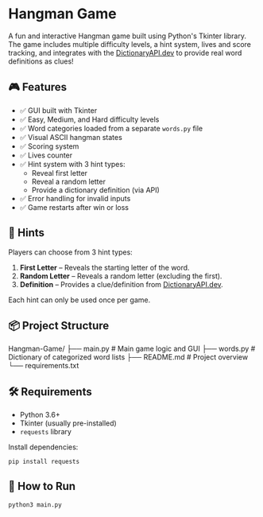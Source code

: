 # Hangman Game

A fun and interactive Hangman game built using Python's Tkinter library. The game includes multiple difficulty levels, a hint system, lives and score tracking, and integrates with the [DictionaryAPI.dev](https://dictionaryapi.dev/) to provide real word definitions as clues!

## 🎮 Features

- ✅ GUI built with Tkinter
- ✅ Easy, Medium, and Hard difficulty levels
- ✅ Word categories loaded from a separate `words.py` file
- ✅ Visual ASCII hangman states
- ✅ Scoring system
- ✅ Lives counter
- ✅ Hint system with 3 hint types:
  - Reveal first letter
  - Reveal a random letter
  - Provide a dictionary definition (via API)
- ✅ Error handling for invalid inputs
- ✅ Game restarts after win or loss

## 🧠 Hints

Players can choose from 3 hint types:
1. **First Letter** – Reveals the starting letter of the word.
2. **Random Letter** – Reveals a random letter (excluding the first).
3. **Definition** – Provides a clue/definition from [DictionaryAPI.dev](https://dictionaryapi.dev/).

Each hint can only be used once per game.

## 📦 Project Structure
Hangman-Game/ ├── main.py # Main game logic and GUI
              ├── words.py # Dictionary of categorized word lists 
              ├── README.md # Project overview 
              └── requirements.txt


## 🛠 Requirements

- Python 3.6+
- Tkinter (usually pre-installed)
- `requests` library

Install dependencies:

```bash
pip install requests
```

## 🚀 How to Run
```bash
python3 main.py
```
